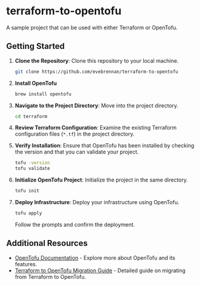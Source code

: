 # terraform-to-opentofu
A sample project that can be used with either Terraform or OpenTofu.

## Getting Started

1. **Clone the Repository**: Clone this repository to your local machine.

   ```bash
   git clone https://github.com/evebrennan/terraform-to-opentofu
   ```

2. **Install OpenTofu**

   ```bash
   brew install opentofu
   ```
  
4. **Navigate to the Project Directory**: Move into the project directory.

   ```bash
   cd terraform
   ```

5. **Review Terraform Configuration**: Examine the existing Terraform configuration files (`*.tf`) in the project directory.
   

6. **Verify Installation**: Ensure that OpenTofu has been installed by checking the version and that you can validate your project.

   ```bash
   tofu -version
   tofu validate
   ```

5. **Initialize OpenTofu Project**: Initialize the project in the same directory.

   ```bash
   tofu init
   ```
   
9. **Deploy Infrastructure**: Deploy your infrastructure using OpenTofu.

   ```bash
   tofu apply
   ```

   Follow the prompts and confirm the deployment.

## Additional Resources

- [OpenTofu Documentation](https://opentofu.org) - Explore more about OpenTofu and its features.
- [Terraform to OpenTofu Migration Guide](https://opentofu.org/docs/intro/install/) - Detailed guide on migrating from Terraform to OpenTofu.

